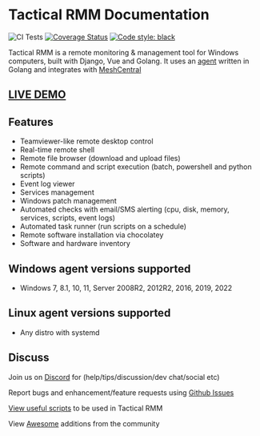 # Tactical RMM Documentation

![CI Tests](https://github.com/amidaware/tacticalrmm/actions/workflows/ci-tests.yml/badge.svg?branch=develop)
[![Coverage Status](https://coveralls.io/repos/github/amidaware/tacticalrmm/badge.svg?branch=develop)](https://coveralls.io/github/amidaware/tacticalrmm?branch=develop)
[![Code style: black](https://img.shields.io/badge/code%20style-black-000000.svg)](https://github.com/python/black)

Tactical RMM is a remote monitoring & management tool for Windows computers, built with Django, Vue and Golang.
It uses an [agent](https://github.com/amidaware/rmmagent) written in Golang and integrates with [MeshCentral](https://github.com/Ylianst/MeshCentral)

## [LIVE DEMO](https://rmm.tacticalrmm.io/)

## Features

- Teamviewer-like remote desktop control
- Real-time remote shell
- Remote file browser (download and upload files)
- Remote command and script execution (batch, powershell and python scripts)
- Event log viewer
- Services management
- Windows patch management
- Automated checks with email/SMS alerting (cpu, disk, memory, services, scripts, event logs)
- Automated task runner (run scripts on a schedule)
- Remote software installation via chocolatey
- Software and hardware inventory

## Windows agent versions supported

- Windows 7, 8.1, 10, 11, Server 2008R2, 2012R2, 2016, 2019, 2022

## Linux agent versions supported
- Any distro with systemd

## Discuss

Join us on [Discord](https://discord.gg/upGTkWp) for (help/tips/discussion/dev chat/social etc)

Report bugs and enhancement/feature requests using [Github Issues](https://github.com/amidaware/tacticalrmm/issues)

[View useful scripts](https://github.com/amidaware/community-scripts) to be used in Tactical RMM

View [Awesome](https://github.com/amidaware/trmm-awesome) additions from the community
